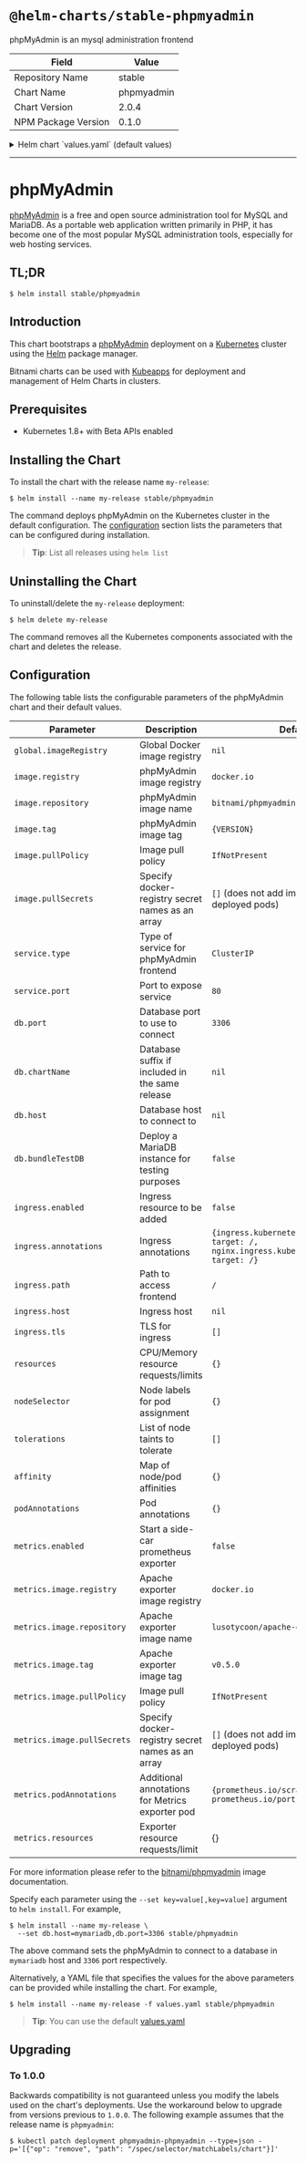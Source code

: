 # `@helm-charts/stable-phpmyadmin`

phpMyAdmin is an mysql administration frontend

| Field               | Value      |
| ------------------- | ---------- |
| Repository Name     | stable     |
| Chart Name          | phpmyadmin |
| Chart Version       | 2.0.4      |
| NPM Package Version | 0.1.0      |

<details>

<summary>Helm chart `values.yaml` (default values)</summary>

```yaml
## Global Docker image registry
## Please, note that this will override the image registry for all the images, including dependencies, configured to use the global value
##
# global:
#   imageRegistry:

## Bitnami WordPress image version
## ref: https://hub.docker.com/r/bitnami/phpmyadmin/tags/
##
image:
  registry: docker.io
  repository: bitnami/phpmyadmin
  tag: 4.8.5
  ## Specify a imagePullPolicy
  pullPolicy: IfNotPresent
  ## Optionally specify an array of imagePullSecrets.
  ## Secrets must be manually created in the namespace.
  ## ref: https://kubernetes.io/docs/tasks/configure-pod-container/pull-image-private-registry/
  ##
  # pullSecrets:
  #   - myRegistrKeySecretName

## User of the application
## ref: https://github.com/bitnami/bitnami-docker-phpmyadmin#environment-variables
##
service:
  type: ClusterIP
  port: 80

db:
  ## using default mysql port explicitly
  port: 3306
  ## if you are deploying it as part of a release, and the db is also in the release
  ## you can pass a suffix that will be used to find the DB in releasename-dbSuffix
  ## please note that this setting precedes dbHost
  # chartName: mariadb
  # host: foo
  ## If you want to test phpMyAdmin, you can set it to bundle a MariaDB
  ## instance
  bundleTestDB: false

ingress:
  enabled: false
  annotations:
    ingress.kubernetes.io/rewrite-target: /
    nginx.ingress.kubernetes.io/rewrite-target: /
    # kubernetes.io/ingress.class: nginx
    # kubernetes.io/tls-acme: "true"
  ## path you want to map the phpmyadmin interface to
  path: /
  # host: foo
  tls: []
  #  - secretName: chart-example-tls
  #    hosts:
  #      - chart-example.local

## Enable liveness and readiness probes
probesEnabled: true

resources:
  {}
  # We usually recommend not to specify default resources and to leave this as a conscious
  # choice for the user. This also increases chances charts run on environments with little
  # resources, such as Minikube. If you do want to specify resources, uncomment the following
  # lines, adjust them as necessary, and remove the curly braces after 'resources:'.
  # limits:
  #  cpu: 100m
  #  memory: 128Mi
  # requests:
  #  cpu: 100m
  #  memory: 128Mi

## Node labels for pod assignment
## Ref: https://kubernetes.io/docs/user-guide/node-selection/
##
nodeSelector: {}

## Tolerations for pod assignment
## Ref: https://kubernetes.io/docs/concepts/configuration/taint-and-toleration/
##
tolerations: []

## Affinity for pod assignment
## Ref: https://kubernetes.io/docs/concepts/configuration/assign-pod-node/#affinity-and-anti-affinity
##
affinity: {}

## Pod annotations
podAnnotations: {}

## Prometheus Exporter / Metrics
##
metrics:
  enabled: false
  image:
    registry: docker.io
    repository: lusotycoon/apache-exporter
    tag: v0.5.0
    pullPolicy: IfNotPresent
    ## Optionally specify an array of imagePullSecrets.
    ## Secrets must be manually created in the namespace.
    ## ref: https://kubernetes.io/docs/tasks/configure-pod-container/pull-image-private-registry/
    ##
    # pullSecrets:
    #   - myRegistrKeySecretName
    ## Metrics exporter pod Annotation and Labels
  podAnnotations:
    prometheus.io/scrape: 'true'
    prometheus.io/port: '9117'
  ## Metrics exporter resource requests and limits
  ## ref: http://kubernetes.io/docs/user-guide/compute-resources/
  ##
  # resources: {}
```

</details>

---

# phpMyAdmin

[phpMyAdmin](https://www.phpmyadmin.net/) is a free and open source administration tool for MySQL and MariaDB. As a portable web application written primarily in PHP, it has become one of the most popular MySQL administration tools, especially for web hosting services.

## TL;DR

```console
$ helm install stable/phpmyadmin
```

## Introduction

This chart bootstraps a [phpMyAdmin](https://github.com/bitnami/bitnami-docker-phpmyadmin) deployment on a [Kubernetes](http://kubernetes.io) cluster using the [Helm](https://helm.sh) package manager.

Bitnami charts can be used with [Kubeapps](https://kubeapps.com/) for deployment and management of Helm Charts in clusters.

## Prerequisites

- Kubernetes 1.8+ with Beta APIs enabled

## Installing the Chart

To install the chart with the release name `my-release`:

```console
$ helm install --name my-release stable/phpmyadmin
```

The command deploys phpMyAdmin on the Kubernetes cluster in the default configuration. The [configuration](#configuration) section lists the parameters that can be configured during installation.

> **Tip**: List all releases using `helm list`

## Uninstalling the Chart

To uninstall/delete the `my-release` deployment:

```console
$ helm delete my-release
```

The command removes all the Kubernetes components associated with the chart and deletes the release.

## Configuration

The following table lists the configurable parameters of the phpMyAdmin chart and their default values.

| Parameter                   | Description                                      | Default                                                                                    |
| --------------------------- | ------------------------------------------------ | ------------------------------------------------------------------------------------------ |
| `global.imageRegistry`      | Global Docker image registry                     | `nil`                                                                                      |
| `image.registry`            | phpMyAdmin image registry                        | `docker.io`                                                                                |
| `image.repository`          | phpMyAdmin image name                            | `bitnami/phpmyadmin`                                                                       |
| `image.tag`                 | phpMyAdmin image tag                             | `{VERSION}`                                                                                |
| `image.pullPolicy`          | Image pull policy                                | `IfNotPresent`                                                                             |
| `image.pullSecrets`         | Specify docker-registry secret names as an array | `[]` (does not add image pull secrets to deployed pods)                                    |
| `service.type`              | Type of service for phpMyAdmin frontend          | `ClusterIP`                                                                                |
| `service.port`              | Port to expose service                           | `80`                                                                                       |
| `db.port`                   | Database port to use to connect                  | `3306`                                                                                     |
| `db.chartName`              | Database suffix if included in the same release  | `nil`                                                                                      |
| `db.host`                   | Database host to connect to                      | `nil`                                                                                      |
| `db.bundleTestDB`           | Deploy a MariaDB instance for testing purposes   | `false`                                                                                    |
| `ingress.enabled`           | Ingress resource to be added                     | `false`                                                                                    |
| `ingress.annotations`       | Ingress annotations                              | `{ingress.kubernetes.io/rewrite-target: /, nginx.ingress.kubernetes.io/rewrite-target: /}` |
| `ingress.path`              | Path to access frontend                          | `/`                                                                                        |
| `ingress.host`              | Ingress host                                     | `nil`                                                                                      |
| `ingress.tls`               | TLS for ingress                                  | `[]`                                                                                       |
| `resources`                 | CPU/Memory resource requests/limits              | `{}`                                                                                       |
| `nodeSelector`              | Node labels for pod assignment                   | `{}`                                                                                       |
| `tolerations`               | List of node taints to tolerate                  | `[]`                                                                                       |
| `affinity`                  | Map of node/pod affinities                       | `{}`                                                                                       |
| `podAnnotations`            | Pod annotations                                  | `{}`                                                                                       |
| `metrics.enabled`           | Start a side-car prometheus exporter             | `false`                                                                                    |
| `metrics.image.registry`    | Apache exporter image registry                   | `docker.io`                                                                                |
| `metrics.image.repository`  | Apache exporter image name                       | `lusotycoon/apache-exporter`                                                               |
| `metrics.image.tag`         | Apache exporter image tag                        | `v0.5.0`                                                                                   |
| `metrics.image.pullPolicy`  | Image pull policy                                | `IfNotPresent`                                                                             |
| `metrics.image.pullSecrets` | Specify docker-registry secret names as an array | `[]` (does not add image pull secrets to deployed pods)                                    |
| `metrics.podAnnotations`    | Additional annotations for Metrics exporter pod  | `{prometheus.io/scrape: "true", prometheus.io/port: "9117"}`                               |
| `metrics.resources`         | Exporter resource requests/limit                 | {}                                                                                         |

For more information please refer to the [bitnami/phpmyadmin](http://github.com/bitnami/bitnami-docker-Phpmyadmin) image documentation.

Specify each parameter using the `--set key=value[,key=value]` argument to `helm install`. For example,

```console
$ helm install --name my-release \
  --set db.host=mymariadb,db.port=3306 stable/phpmyadmin
```

The above command sets the phpMyAdmin to connect to a database in `mymariadb` host and `3306` port respectively.

Alternatively, a YAML file that specifies the values for the above parameters can be provided while installing the chart. For example,

```console
$ helm install --name my-release -f values.yaml stable/phpmyadmin
```

> **Tip**: You can use the default [values.yaml](values.yaml)

## Upgrading

### To 1.0.0

Backwards compatibility is not guaranteed unless you modify the labels used on the chart's deployments.
Use the workaround below to upgrade from versions previous to `1.0.0`. The following example assumes that the release name is `phpmyadmin`:

```console
$ kubectl patch deployment phpmyadmin-phpmyadmin --type=json -p='[{"op": "remove", "path": "/spec/selector/matchLabels/chart"}]'
```
